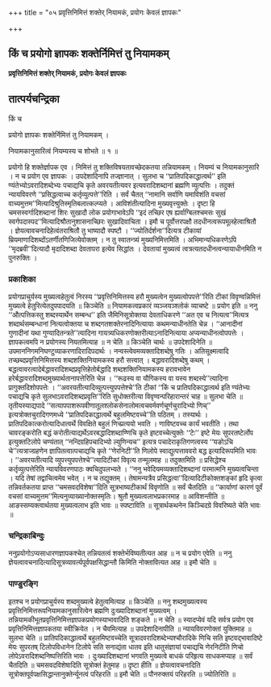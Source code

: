 +++
title = "०५ प्रवृत्तिनिमित्तं शक्तेर् नियामकं, प्रयोगः केवलं ज्ञापकः"

+++


## किं च प्रयोगो ज्ञापकः शक्तेर्निमित्तं तु नियामकम्

**प्रवृत्तिनिमित्तं शक्तेर् नियामकं, प्रयोगः केवलं ज्ञापकः**

## **तात्पर्यचन्द्रिका**

किं च

प्रयोगो ज्ञापकः शक्तेर्निमित्तं तु नियामकम् ।

नियामकानुसारित्वं नियम्यस्य च शोभते ॥ १ ॥

प्रयोगो हि शक्तेर्ज्ञापक एव । निमित्तं तु शक्तिविषयतावच्छेदकतया तन्नियामकम् । नियम्यं च नियामकानुसारि । न च प्रयोग एव ज्ञापकः । उपदेशादिनापि तज्ज्ञानात् । सुलभा च ‘‘प्रातिपदिकाद्धात्वर्थ’’ इति ण्यंतेभ्योऽवरादिशब्देभ्यः पचाद्यचि कृते अवरयतीत्यवर इत्यवरादिशब्दानां ब्रह्मणि व्युत्पत्तिः । तदुक्तं न्यायविवरणे ‘‘प्रसिद्धत्वाच्च कर्तृव्युत्पत्ते’’रिति । सर्वं चैतत् ‘‘नामानि सर्वाणि यमाविशंति वचसां वाच्यमुत्तम’’मित्यादिश्रुतिस्मृतिबलात्कल्प्यते । आविशंतीत्यादिना मुख्यवृत्त्युक्तेः । दृष्टा हि चमसस्वर्गादिशब्दानां शिरः सुखादौ लोक प्रयोगाभावेऽपि ‘‘इदं तच्छिर एष ह्यर्वाग्बिलश्चमसः सुखं स्वर्गपदास्पद’’मित्यादिश्रौतानुशासनाच्छिरः सुखादिवाचिता । इमौ च पूर्वोत्तरपक्षौ तदधीनत्वरूपमूलहेत्वाश्रितौ । ज्ञेयत्वावचनादिहेत्वंतराश्रितौ तु भाष्यादौ स्पष्टौ । ‘‘ज्योतिर्दर्शना’’दित्यत्र टीकायां म्रियमाणादिशब्दोंऽतर्णीतणिजित्येवोक्तम् । न तु स्वातन्त्र्यं मुख्यनिमित्तमिति । अभिमान्यधिकरणेऽपि ‘‘मृदब्रवी’’दित्यादौ मृदादिशब्दा देवतापरा इत्येव सिद्धांतः । देवतायां मुख्यत्वं त्वत्रत्यतदधीनत्वन्यायाधीनमिति न पुनरुक्तिः ।

### **प्रकाशिका**

प्रयोगप्राचुर्यस्य मुख्यत्वहेतुत्वं निरस्य ‘‘प्रवृत्तिनिमित्तस्य हरौ मुख्यत्वेन मुख्यत्वोपपत्ते’’रिति टीकां विवृण्वन्निमित्तं मुख्यत्वे हेतुरित्येतदुपपादयति ॥ किञ्चेति ॥ नियामकत्वप्रकारं व्यञ्जयञ्श्लोकं व्याचष्टे ॥ प्रयोग इति ॥ ननु ‘‘औत्पत्तिकस्तु शब्दस्यार्थेन सम्बन्ध’’ इति जैमिनिसूत्रोक्तया देवताधिकरणे ‘‘अत एव च नित्यत्व’’मित्यत्र शब्दार्थसम्बन्धानां नित्यत्वोक्तया च शब्दगतशक्तेरनादिनित्यायाः कथमन्याधीनतेति चेन्न । ‘‘आनादीनां गुणादीनां यथा गुण्यादितन्त्रते’’त्यादिना गायत्र्यधिकरणोक्तरीत्याऽनादिनित्याया अप्यन्याधीनत्वोपपत्तेः । ज्ञापकत्वमपि न प्रयोगस्य नियतमित्याह ॥ न चेति ॥ किञ्चेति चार्थः ॥ उपदेशादिनेति ॥ उपमाननिगमनिघण्टुव्याकरणादिरादिपदार्थः । नन्वस्त्वेवमव्यक्तादिशब्देषु गतिः । अतिसूक्ष्मत्वादि तच्छब्दप्रवृत्तिनिमित्तस्य शब्दशक्तिनियामकस्य हरौ सत्त्वात् । बद्धावरादिशब्देषु कथम् । बद्धत्वावरत्वादेर्बद्धावरादिशब्दप्रवृत्तिहेतोर्बद्धादि शब्दशक्तिनियामकस्य हरावभावेन हरेर्बद्धावरादिशब्दमुख्यार्थतानापत्तेरिति चेन्न । ‘‘रूढस्य वा यौगिकस्य वा यस्य शब्दस्ये’’त्यादिना प्रागुक्तदिशोपपत्तेः । ‘‘अवरयतीत्यादिव्युत्पत्त्युपपत्तेश्चे’’ति टीकां ‘‘किं च प्रातिपदिकाद्धात्वर्थ इति ण्यंतेभ्यः पचाद्यचि कृते सुलभाऽवरादिशब्दप्रवृत्ति’’रिति सुधोक्तरीत्या विवृण्वन्परिहारान्तरं चाह ॥ सुलभा चेति ॥ तृतीयस्याद्यपादे ‘‘सत्यापपाशरूपवीणातूलश्लोकसेनालोमत्वचवर्मवर्णचूर्णचुरादिभ्यो णिच्’’ इत्यत्रोक्तचुरादिगणमध्ये ‘‘प्रातिपदिकाद्धात्वर्थे बहुलमिष्टवच्चे’’ति पठितम् । तस्यार्थः । प्रातिपदिकात्करोत्यादिधात्वर्थे विवक्षिते बहुलं णिच्प्रत्ययो भवति । णाविष्टवच्च कार्यं भवतीति । तथा चावरङ्करोति बद्धं करोतीत्याद्यर्थेऽवरबद्धादिशब्दाण्णिचि कृते इष्टवच्चेत्युक्तेः ‘‘टेः’’ इष्टे मेयः सुपरतष्टेर्लोप इत्युक्तटिलोपे चण्यंतात् ‘‘नन्दिग्रहिपचादिभ्यो ल्युणिन्यच’’ इत्यत्र पचादेराकृतिगणत्वस्य ‘‘यङोऽचि चे’’त्यत्राज्ग्रहणेन ज्ञापितत्वात्पचाद्यचि कृते ‘‘णेरनिटी’’ति णिलोपे स्वाद्युत्पत्ताववरो बद्ध इत्यादिरूपमिति भावः । ‘‘अवरयतीत्यादि व्युपत्त्युपपत्तेश्चे’’त्यादिटीकां विवृत्य तन्मूलमाह ॥ तदुक्तमिति ॥ प्रसिद्धेश्च कर्तृव्युत्पत्तेरिति न्यायविवरणपाठः क्वचिदुपलभ्यते । ‘‘ननु भवेदियमव्यक्तादिशब्दानां परमात्मनि मुख्यत्वचिन्ता । यदि तेषां तद्वाचित्वमेव भवेत् । न च तद्युक्तम् । तेषामन्यत्रैव प्रसिद्धत्वा’’दित्यादिटीकोक्तशङ्कां हृदि कृत्वा तन्निवर्तकतया प्राप्त ‘‘चमसवदविशेषा’’दिति सूत्रभाष्यटीकार्थं विवृणोति ॥ सर्वं चैतदिति ॥ ‘‘कार्याणां कारणं पूर्वं वचसां वाच्यमुत्तम’’मित्यनुव्याख्यानोक्तस्मृतिः। श्रुतौ मुख्यत्वलाभप्रकारमाह ॥ आविशन्तीति ॥ आङस्सम्यक्त्वार्थतया मुख्यत्वलाभ इति भावः ॥ स्पष्टाविति ॥ सूत्रार्थकथनेन किञ्चिदग्रे विवरिष्यते चेति भावः ॥

### **चन्द्रिकाबिन्दुः**

ननुप्रयोगोऽप्यसाधारणज्ञापकश्चेत् तन्नियतत्वं शक्तेर्भविष्यतीत्यत आह ॥ न च प्रयोग एवेति ॥ ननु ज्ञेयत्वावचनादित्यादिसूत्रव्यावर्त्यपूर्वपक्षसिद्धान्तौ किमिति नोक्तावित्यत आह ॥ इमौ चेति ॥

### **पाण्डुरङ्गि**

इतश्च न प्रयोगप्राचुर्यस्य शब्दमुख्यत्वे हेतुत्वमित्याह ॥ किञ्चेति ॥ ननु शब्दमुख्यत्वस्य प्रवृत्तिनिमित्तरूपनियामकानुसारित्वेन ब्रह्मणि दुःख्यादिशब्दानां मुख्यत्वम् । तन्नियामकीभूतप्रवृत्तिनिमित्तज्ञापकप्रयोगस्याभावादिति शङ्कते ॥ न चेति ॥ स्यादप्येवं यदि सर्वत्र प्रयोग एव प्रवृत्तिनिमित्तज्ञापकतया स्वीक्रियेत । न चैवमित्याह ॥ उपदेशादिनापीति ॥ न्यायविवरणोक्तां युक्तिमाह ॥ सुलभा चेति ॥ प्रातिपदिकाद्धात्वर्थे बहुलमिष्टवच्चेति सूत्रादवरादिशब्देभ्यश्चौरादिके णिचि सति इष्टवद्भावादिष्टे मेयः सुपरतष् टिलोपविधानेन टिलोपे सति सनाद्यंता धातव इति धातुसंज्ञायां पचाद्यचि णेरनिटीति णिचो लोपेऽवरादिशब्दनिष्पत्तिरिति भावः । दुःख्यादिशब्दानां भगवति मुख्यत्वे बाधकं परिहृत्य साधकमप्याह ॥ सर्वं चैतदिति ॥ चमसवदविशेषादिति सूत्रोक्तं हेतुमाह ॥ दृष्टा हीति ॥ ज्ञेयत्वावचनादिति सूत्रोक्तपूर्वपक्षसिद्धान्तानुक्तेर्न्यूनत्वं परिहरति ॥ इमौ चेति ॥ पौनरुक्तयं परिहरति ॥ ज्योतिरिति ॥

